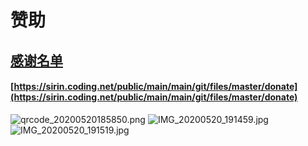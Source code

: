 # 赞助

## [感谢名单](https://sirin.coding.net/public/main/main/git/files/master/donate)

#### [https://sirin.coding.net/public/main/main/git/files/master/donate](https://sirin.coding.net/public/main/main/git/files/master/donate)

![qrcode\_20200520185850.png](https://i.loli.net/2020/05/20/SFpVjdltaRbWOz5.png) ![IMG\_20200520\_191459.jpg](https://i.loli.net/2020/05/20/tKP63Q5j2GJpDXv.jpg) ![IMG\_20200520\_191519.jpg](https://i.loli.net/2020/05/20/suipmo7RextCV8r.jpg)


